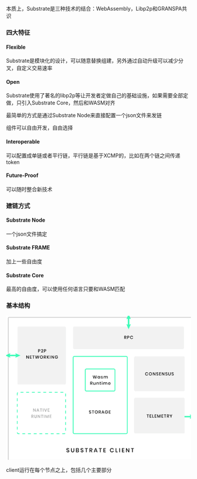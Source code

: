 本质上，Substrate是三种技术的结合：WebAssembly，Libp2p和GRANSPA共识

### 四大特征

#### Flexible

Substrate是模块化的设计，可以随意替换组建，另外通过自动升级可以减少分叉，自定义交易速率

#### Open

Substrate使用了著名的libp2p等让开发者定做自己的基础设施，如果需要全部定做，只引入Substrate Core，然后和WASM对齐

最简单的方式是通过Substrate Node来直接配置一个json文件来发链

组件可以自由开发，自由选择

#### Interoperable

可以配置成单链或者平行链，平行链是基于XCMP的，比如在两个链之间传递token

#### Future-Proof

可以随时整合新技术

### 建链方式

#### Substrate Node

一个json文件搞定

#### Substrate FRAME

加上一些自由度

#### Substrate Core

最高的自由度，可以使用任何语言只要和WASM匹配

### 基本结构

![Screenshot from 2021-11-24 21-42-31](/assets/Screenshot%20from%202021-11-24%2021-42-31.png)

client运行在每个节点之上，包括几个主要部分
